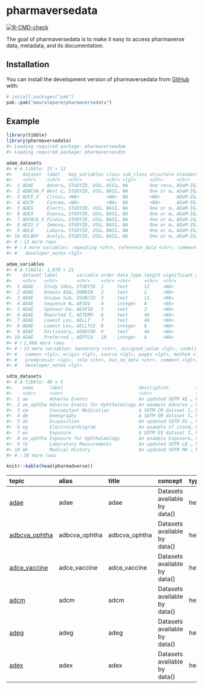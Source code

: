 
<!-- README.md is generated from README.Rmd. Please edit that file -->

# pharmaversedata

<!-- badges: start -->

[![R-CMD-check](https://github.com/maurolepore/pharmaversedata/actions/workflows/R-CMD-check.yaml/badge.svg)](https://github.com/maurolepore/pharmaversedata/actions/workflows/R-CMD-check.yaml)
<!-- badges: end -->

The goal of pharmaversedata is to make it easy to access pharmaverse
data, metadata, and its documentation.

## Installation

You can install the development version of pharmaversedata from
[GitHub](https://github.com/) with:

``` r
# install.packages("pak")
pak::pak("maurolepore/pharmaversedata")
```

## Example

``` r
library(tibble)
library(pharmaversedata)
#> Loading required package: pharmaverseadam
#> Loading required package: pharmaversesdtm

adam_datasets
#> # A tibble: 23 × 12
#>    dataset  label   key_variables class sub_class structure standard has_no_data
#>    <chr>    <chr>   <chr>         <chr> <lgl>     <chr>     <chr>    <chr>      
#>  1 ADAE     Advers… STUDYID, USU… OCCU… NA        One reco… ADaM-IG… No         
#>  2 ADBCVA_P Best C… STUDYID, USU… BASI… NA        One or m… ADaM-IG… No         
#>  3 ADCE_V   Clinic… <NA>          <NA>  NA        <NA>      ADaM-IG… No         
#>  4 ADCM     Concom… <NA>          <NA>  NA        <NA>      ADaM-IG… No         
#>  5 ADEG     Electr… STUDYID, USU… BASI… NA        One or m… ADaM-IG… No         
#>  6 ADEX     Exposu… STUDYID, USU… BASI… NA        One or m… ADaM-IG… No         
#>  7 ADFACE_V Findin… STUDYID, USU… BASI… NA        One or m… ADaM-IG… No         
#>  8 ADIS_V   Immuno… STUDYID, USU… BASI… NA        One or m… ADaM-IG… No         
#>  9 ADLB     Labora… STUDYID, USU… BASI… NA        One or m… ADaM-IG… No         
#> 10 ADLBHY   Analys… STUDYID, USU… BASI… NA        One or m… ADaM-IG… No         
#> # ℹ 13 more rows
#> # ℹ 4 more variables: repeating <chr>, reference_data <chr>, comment <lgl>,
#> #   developer_notes <lgl>

adam_variables
#> # A tibble: 1,878 × 21
#>    dataset label       variable order data_type length significant_digits format
#>    <chr>   <chr>       <chr>    <chr> <chr>     <chr>  <chr>              <chr> 
#>  1 ADAE    Study Iden… STUDYID  1     text      12     <NA>               <NA>  
#>  2 ADAE    Domain Abb… DOMAIN   2     text      2      <NA>               <NA>  
#>  3 ADAE    Unique Sub… USUBJID  3     text      11     <NA>               <NA>  
#>  4 ADAE    Sequence N… AESEQ    4     integer   8      <NA>               <NA>  
#>  5 ADAE    Sponsor-De… AESPID   5     text      3      <NA>               <NA>  
#>  6 ADAE    Reported T… AETERM   6     text      46     <NA>               <NA>  
#>  7 ADAE    Lowest Lev… AELLT    7     text      46     <NA>               <NA>  
#>  8 ADAE    Lowest Lev… AELLTCD  8     integer   8      <NA>               <NA>  
#>  9 ADAE    Dictionary… AEDECOD  9     text      46     <NA>               <NA>  
#> 10 ADAE    Preferred … AEPTCD   10    integer   8      <NA>               <NA>  
#> # ℹ 1,868 more rows
#> # ℹ 13 more variables: mandatory <chr>, assigned_value <lgl>, codelist <lgl>,
#> #   common <lgl>, origin <lgl>, source <lgl>, pages <lgl>, method <lgl>,
#> #   predecessor <lgl>, role <chr>, has_no_data <chr>, comment <lgl>,
#> #   developer_notes <lgl>

sdtm_datasets
#> # A tibble: 48 × 5
#>    name      label                            description          source author
#>    <chr>     <chr>                            <chr>                <chr>  <chr> 
#>  1 ae        Adverse Events                   An updated SDTM AE … https… Gopi …
#>  2 ae_ophtha Adverse Events for Ophthalmology An example Adverse … Const… <NA>  
#>  3 cm        Concomitant Medication           A SDTM CM dataset f… https… <NA>  
#>  4 dm        Demography                       A SDTM DM dataset f… https… <NA>  
#>  5 ds        Disposition                      An updated SDTM DS … https… Gopi …
#>  6 eg        Electrocardiogram                An example of stand… Gener… <NA>  
#>  7 ex        Exposure                         A SDTM EX dataset f… https… <NA>  
#>  8 ex_ophtha Exposure for Ophthalmology       An example Exposure… Const… <NA>  
#>  9 lb        Laboratory Measurements          An updated SDTM LB … https… Annie…
#> 10 mh        Medical History                  An updated SDTM MH … https… Annie…
#> # ℹ 38 more rows

knitr::kable(head(pharmadverse))
```

| topic | alias | title | concept | type | keyword | package |
|:---|:---|:---|:---|:---|:---|:---|
| <a href=https://pharmaverse.github.io/pharmaverseadam/reference/adae.html>adae</a> | adae | adae | Datasets available by data() | help | datasets | pharmaverseadam |
| <a href=https://pharmaverse.github.io/pharmaverseadam/reference/adbcva_ophtha.html>adbcva_ophtha</a> | adbcva_ophtha | adbcva_ophtha | Datasets available by data() | help | datasets | pharmaverseadam |
| <a href=https://pharmaverse.github.io/pharmaverseadam/reference/adce_vaccine.html>adce_vaccine</a> | adce_vaccine | adce_vaccine | Datasets available by data() | help | datasets | pharmaverseadam |
| <a href=https://pharmaverse.github.io/pharmaverseadam/reference/adcm.html>adcm</a> | adcm | adcm | Datasets available by data() | help | datasets | pharmaverseadam |
| <a href=https://pharmaverse.github.io/pharmaverseadam/reference/adeg.html>adeg</a> | adeg | adeg | Datasets available by data() | help | datasets | pharmaverseadam |
| <a href=https://pharmaverse.github.io/pharmaverseadam/reference/adex.html>adex</a> | adex | adex | Datasets available by data() | help | datasets | pharmaverseadam |

